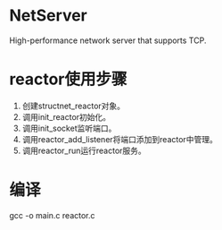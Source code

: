 # NetServer
High-performance network server that supports TCP.
# reactor使用步骤
1. 创建structnet_reactor对象。
2. 调用init_reactor初始化。
3. 调用init_socket监听端口。
4. 调用reactor_add_listener将端口添加到reactor中管理。
5. 调用reactor_run运行reactor服务。

# 编译
gcc -o main.c reactor.c